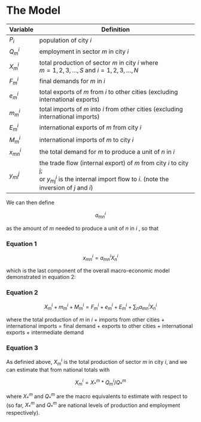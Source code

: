# The Model

| Variable   | Definition               |
| --------   | ------------------------ |
| $P_i$      | population of city $i$   |
| $Q_m^i$    | employment in sector $m$ in city $i$ |
| $X_m^i$    | total production of sector $m$ in city $i$ where <br /> $m = 1, 2, 3, …, S$ and $i = 1, 2, 3, …, N$ |
| $F_m^i$    | final demands for $m$ in $i$ |
| $e_m^i$    | total exports of $m$ from $i$ to other cities (excluding international exports) |
| $m_m^i$    | total imports of $m$ into $i$ from other cities (excluding international imports) |
| $E_m^i$    | international exports of $m$ from city $i$ |
| $M_m^i$    | international imports of $m$ to city $i$ |
| $x_{mn}^i$ | the total demand for $m$ to produce a unit of $n$ in $i$ |
| $y_{mi}^j$ | the trade flow (internal export) of $m$ from city $i$ to city j; <br /> or $y_{mj}^i$ is the internal import flow to $i$. (note the inversion of $j$ and $i$) |

We can then define

```math
a_{mn}^i
```

as the amount of $m$ needed to produce a unit of $n$ in $i$ , so that

### Equation 1

```math
x_{mn}^i = a_{mn}^i X_n^i
```

which is the last component of the overall macro-economic model demonstrated in equation 2:

### Equation 2

```math
X_m^i + m_m^ i + M_m^i = F_m^i + e_m^i + E_m^i +\sum_n{a_{mn}^i X_n^i}
```

where the total production of $m$ in $i$ + imports from other cities + international imports = final demand + exports to other cities + international exports + intermediate demand

### Equation 3

As definied above, $X_m^i$ is the total production of sector $m$ in city $i$, and we can estimate that from national totals with

```math
X_m^i = X_*^m * Q_m^i / Q_{*}^m
```

where $X_*^m$ and $Q_*^m$ are the macro equivalents to estimate with respect to (so far, $X_*^m$ and $Q_*^m$ are national levels of production and employment respectively).
